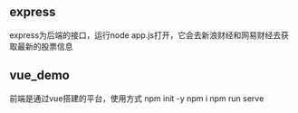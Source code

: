 ## express
express为后端的接口，运行node app.js打开，它会去新浪财经和网易财经去获取最新的股票信息

## vue_demo
前端是通过vue搭建的平台，使用方式
npm init -y
npm i
npm run serve